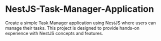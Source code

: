 # NestJS-Task-Manager-Application
Create a simple Task Manager application using NestJS where users can manage their tasks. This project is designed to provide hands-on experience with NestJS concepts and features.

